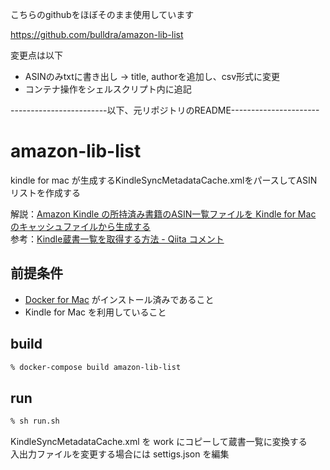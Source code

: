 こちらのgithubをほぼそのまま使用しています

https://github.com/bulldra/amazon-lib-list


変更点は以下

- ASINのみtxtに書き出し -> title, authorを追加し、csv形式に変更
- コンテナ操作をシェルスクリプト内に追記

------------------------以下、元リポジトリのREADME----------------------

# amazon-lib-list

kindle for mac が生成するKindleSyncMetadataCache.xmlをパースしてASINリストを作成する

解説：[Amazon Kindle の所持済み書籍のASIN一覧ファイルを Kindle for Mac のキャッシュファイルから生成する](https://www.du-soleil.com/entry/kindle-asin-list-python)  
参考：[Kindle蔵書一覧を取得する方法 - Qiita コメント](https://qiita.com/taka_hira/items/8a9181c0733de2c9f8ee#comment-55d0067c26a2fcbaa184)

## 前提条件

* [Docker for Mac](https://docs.docker.jp/docker-for-mac/install.html) がインストール済みであること
* Kindle for Mac を利用していること

## build

```bash
% docker-compose build amazon-lib-list
```

## run

```bash
% sh run.sh
```

KindleSyncMetadataCache.xml を work にコピーして蔵書一覧に変換する  
入出力ファイルを変更する場合には settigs.json を編集
